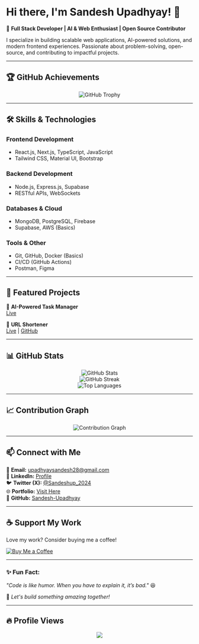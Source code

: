 # Hi there, I'm Sandesh Upadhyay! 👋  

🚀 **Full Stack Developer | AI & Web Enthusiast | Open Source Contributor**  

I specialize in building scalable web applications, AI-powered solutions, and modern frontend experiences. Passionate about problem-solving, open-source, and contributing to impactful projects.  

---

## 🏆 GitHub Achievements  

<p align="center">
  <img src="https://github-profile-trophy.vercel.app/?username=Sandesh-Upadhyay&theme=radical&margin-w=15&margin-h=15&column=6" alt="GitHub Trophy" />
</p>

---

## 🛠 Skills & Technologies  

### **Frontend Development**  
- React.js, Next.js, TypeScript, JavaScript  
- Tailwind CSS, Material UI, Bootstrap  

### **Backend Development**  
- Node.js, Express.js, Supabase  
- RESTful APIs, WebSockets  

### **Databases & Cloud**  
- MongoDB, PostgreSQL, Firebase  
- Supabase, AWS (Basics)  

### **Tools & Other**  
- Git, GitHub, Docker (Basics)  
- CI/CD (GitHub Actions)  
- Postman, Figma  

---

## 📌 Featured Projects  

🔗 **AI-Powered Task Manager**  
[Live](https://ai-powered-task-manager.netlify.app/)  

🔗 **URL Shortener**  
[Live](https://url-shortener-rosy.vercel.app/) | [GitHub](https://github.com/Sandesh-Upadhyay/URL-Shortener)  

---

## 📊 GitHub Stats  

<p align="center">
  <img src="https://github-readme-stats.vercel.app/api?username=Sandesh-Upadhyay&show_icons=true&theme=radical" alt="GitHub Stats" />
  <br>
  <img src="https://github-readme-streak-stats.herokuapp.com/?user=Sandesh-Upadhyay&theme=radical" alt="GitHub Streak" />
  <br>
  <img src="https://github-readme-stats.vercel.app/api/top-langs/?username=Sandesh-Upadhyay&layout=compact&theme=radical" alt="Top Languages" />
</p>  

---

## 📈 Contribution Graph  

<p align="center">
  <img src="https://github-readme-activity-graph.vercel.app/graph?username=Sandesh-Upadhyay&theme=react-dark" alt="Contribution Graph" />
</p>

---

## 📫 Connect with Me  

📧 **Email:** [upadhyaysandesh28@gmail.com](mailto:upadhyaysandesh28@gmail.com)  
💼 **LinkedIn:** [Profile](https://www.linkedin.com/in/sandesh-upadhyay-671bb8253/)  
🐦 **Twitter (X):** [@Sandeshup_2024](https://x.com/Sandeshup_2024)  
🌐 **Portfolio:** [Visit Here](https://sandesh-upadhyay.github.io/)  
🚀 **GitHub:** [Sandesh-Upadhyay](https://github.com/Sandesh-Upadhyay)  

---

## ☕ Support My Work  

Love my work? Consider buying me a coffee!  

[![Buy Me a Coffee](https://img.shields.io/badge/Buy%20Me%20a%20Coffee-Support-orange?style=for-the-badge&logo=buy-me-a-coffee)](https://www.buymeacoffee.com/sandeshupa28)  

---

### **✨ Fun Fact:**  
_"Code is like humor. When you have to explain it, it’s bad."_ 😆  

🚀 _Let's build something amazing together!_  

---

## 🔥 Profile Views  

<p align="center">
  <img src="https://komarev.com/ghpvc/?username=Sandesh-Upadhyay&label=Profile%20Views&color=blueviolet&style=for-the-badge" />
</p>
